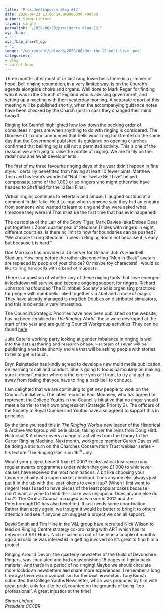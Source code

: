 ```yaml
---
title: 'President&apos;s Blog #12'
date: 2020-06-23 13:06:14.000000000 +00:00
author: Simon Linford
layout: single
permalink: "/2020/06/23/presidents-blog-12/"
xyz_fbap:
- '1'
xyz_fbap_insert_og:
- '1'
image: "/wp-content/uploads/2020/06/Not-the-12-bell-live.jpeg"
categories:
- Blog
- Latest News
---
```

Three months after most of us last rang tower bells there is a glimmer of hope. Bell ringing resumption, in a very limited way, is on the Church’s agenda alongside choirs and organs. Well done to Mark Regan for finding who it was in the Church of England who is advising government, and setting up a meeting with them yesterday morning. A separate report of this meeting will be published shortly, when the accompanying guidance notes have been checked by the Church (just in case they changed their mind today!)

Ringing for Grenfell highlighted how low down the pecking order of consultees ringers are when anything to do with ringing is considered. The Diocese of London announced that bells would ring for Grenfell on the same day that the Government published its guidance on opening churches confirmed that bellringing is still not a permitted activity. This is one of the reasons we are trying to raise the profile of ringing. We are firmly on the radar now and await developments.

The first of my three favourite ringing days of the year didn’t happen in fine style. I certainly benefitted from having at least 10 fewer pints. Matthew Tosh and his team’s wonderful “Not The Twelve Bell Live” helped compensate some of the 1,000 or so ringers who might otherwise have headed to Sheffield for the 12 Bell Final.

Virtual ringing continues to entertain and amuse. I laughed out loud at a comment in the Take-Hold Lounge when someone said they had an enquiry from someone who wanted to learn to ring and they were asked what timezone they were in! That must be the first time that has ever happened!

The custodian of the Lair of the Snow Tiger, Mark Davies (aka Embee Dee) put together a Zoom quarter peal of Stedman Triples with ringers in eight different countries. Is there no limit to how far boundaries can be pushed? “We choose to ring Stedman Triples in Ringing Room not because it is easy but because it is hard.”

Don Morrison has provided a US server for Graham John’s Handbell Stadium. How long before the rather disconcerting “Men in Black” avatars are replaced by people of your choice? Or maybe toy characters! I would so like to ring handbells with a band of muppets.

There is a question of whether any of these ringing tools that have emerged in lockdown will survive and become ongoing support for ringers. Richard Johnston has founded ‘The Dumbbell Society’ and is organising practices for people with dumbbells linked together via Abel and a dose of magic. They have already managed to ring Bob Doubles on distributed simulators, and this is potentially very interesting.

The Council’s Strategic Priorities have now been published on the website, having been serialised in _The Ringing World_. These were developed at the start of the year and are guiding Council Workgroup activities. They can be found <a href="/strategic-priorities-2020-and-beyond/" target="_blank" rel="noopener noreferrer"><u>here</u></a>

Julia Cater’s working party looking at gender imbalance in ringing is well into the data gathering and research phase. Her team of seven will be publishing a website shortly and via that will be asking people with stories to tell to get in touch.

Bryn Reinstadler has kindly agreed to develop a new multi media publication on learning to call and conduct. She is going to focus particularly on making sure it doesn’t matter where in the circle you call from, to try and get us away from feeling that you have to ring a back bell to conduct.

I am delighted that we are continuing to get new people to work on the Council’s initiatives. The latest recruit is Paul Mounsey, who has agreed to represent the College Youths in the Council’s initiative that no ringer should meet a barrier to their own progression (Strategic Priority 2). The officers of the Society of Royal Cumberland Youths have also agreed to support this in principle.

By the time you read this in _The Ringing World_ a new leader of the Historical & Archive Workgroup will be in place, taking over the reins from Doug Hird. Historical & Archive covers a range of activities from the Library to the Carter Ringing Machine. Next month, workgroup member Gareth Davies will be doing a star turn on the Churches Conservation Trust webinar series – his lecture ‘The Ringing Isle’ is on 16<sup>th</sup> July.

Would your project benefit from £1,000? Ecclesiastical Insurance runs regular awards programmes under which they give £1,000 to whichever causes have received the most nominations. A bit like choosing your favourite charity at a supermarket checkout. Does anyone else always just put it in the tub with the least tokens to even it up? (When I first went to ringers’ teas I used to have pieces of the least popular cakes because I didn’t want anyone to think their cake was unpopular. Does anyone else do that?) The Central Council managed to win one in 2017 and the Peterborough DG has also benefited. It just needs some coordination. Rather than apply again, we thought it would be better to bring it to others’ attention and see if anyone can suggest a project we can all support.

David Smith and Tim Hine in the V&L group have recruited Nich Wilson to lead on Ringing Centre strategy co-ordinating with ART which has its network of ART Hubs. Nich emailed us out of the blue a couple of months ago and said he was interested in getting involved so it’s great to find him a project.

Ringing Around Devon, the quarterly newsletter of the Guild of Devonshire Ringers, was circulated and had an astonishing 18 pages of tightly pack material. And that’s in a period of no ringing! Maybe we should circulate more lockdown newsletters and share more experiences. I remember a long time ago there was a competition for the best newsletter. Tony Kench submitted the College Youths Newsletter, which was produced by him with great pride, only for it to be discounted on the grounds of being “too professional”. A great injustice at the time!

_Simon Linford  
President CCCBR_
